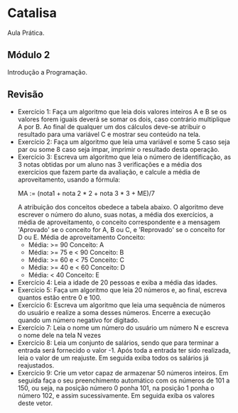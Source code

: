 # Catalisa

Aula Prática.

## Módulo 2

Introdução a Programação.

## Revisão


* Exercício 1: Faça um algoritmo que leia dois valores inteiros A e B se os valores forem iguais deverá se somar os dois, caso contrário multiplique A por B. 
Ao final de qualquer um dos cálculos deve-se atribuir o resultado para uma variável C e mostrar seu conteúdo na tela.
* Exercício 2: Faça um algoritmo que leia uma variável e some 5 caso seja par ou some 8 caso seja ímpar, imprimir o resultado desta operação.
* Exercício 3: Escreva um algoritmo que leia o número de identificação, as 3 notas obtidas por um aluno nas 3 verificações e a 
média dos exercícios que fazem parte da avaliação, e calcule a média de aproveitamento, usando a fórmula: <p>MA := (nota1 + nota 2 * 2 + nota 3 * 3 + ME)/7</p>
A atribuição dos conceitos obedece a tabela abaixo. O algoritmo deve escrever o número do aluno, suas notas, a média dos exercícios, a média de aproveitamento, o conceito correspondente e a mensagem 'Aprovado' se o conceito for A, B ou C, e 'Reprovado' se o conceito for D ou E.
Média de aproveitamento Conceito:
  * Média: >= 90 Conceito: A
  * Média: >= 75 e < 90 Conceito: B
  * Média: >= 60 e < 75 Conceito: C
  * Média: >= 40 e < 60 Conceito: D
  * Média: < 40 Conceito: E
* Exercício 4: Leia a idade de 20 pessoas e exiba a média das idades.
* Exercício 5: Faça um algoritmo que leia 20 números e, ao final, escreva quantos estão entre 0 e 100.
* Exercício 6: Escreva um algoritmo que leia uma sequência de números do usuário e realize a soma desses números. Encerre a execução quando um número negativo for digitado.
* Exercício 7: Leia o nome um número do usuário um número N e escreva o nome dele na tela N vezes
* Exercício 8: Leia um conjunto de salários, sendo que para terminar a entrada será fornecido o valor -1. Após toda a entrada ter sido realizada, leia o valor de um reajuste. Em seguida exiba todos os salários já reajustados.
* Exercício 9: Crie um vetor capaz de armazenar 50 números inteiros. Em seguida faça o seu preenchimento automático com os números de 101 a 150, ou seja, 
na posição número 0 ponha 101, na posição 1 ponha o número 102, e assim sucessivamente. Em seguida exiba os valores deste vetor.






